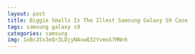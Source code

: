 ```yaml
---
layout: post
title: Biggie Smalls Is The Illest Samsung Galaxy S9 Case
tags: samsung galaxy s9
categories: samsung
img: 1xBcJ5x3eQr3LDjyNAxwQ32YvmoS7MNnh
---
```

